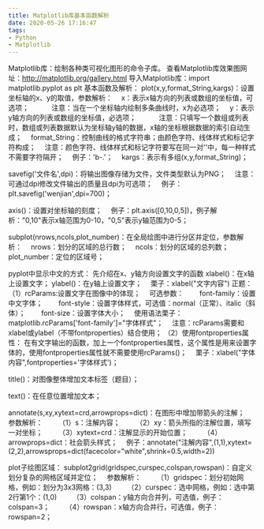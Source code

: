 ```yaml
---
title: Matplotlib库基本函数解析
date: 2020-05-26 17:16:47
tags:
- Python
- Matplotlib
---
```

Matplotlib库：绘制各种类可视化图形的命令子库。
查看Matplotlib库效果图网址：http://matplotlib.org/gallery.html
导入Matplotlib库：import matplotlib.pyplot as plt
基本函数及解析：
plot(x,y,format_String,kargs)：设置坐标轴的x、y的取值，参数解析：
&#8195;x：表示x轴方向的列表或数组的坐标值，可选项；
&#8195;&#8195;&#8195;注意：当在一个坐标轴内绘制多条曲线时，x为必选项；
&#8195;y：表示y轴方向的列表或数组的坐标值，必选项；
&#8195;&#8195;&#8195;注意：只填写一个数组或列表时，数组或列表数据默认为坐标轴y轴的数据，x轴的坐标根据数据的索引自动生成；
&#8195;format_String：控制曲线的格式字符串；由颜色字符、线体样式和标记字符构成；
&#8195;注意：颜色字符、线体样式和标记字符要写在同一对''中，每一种样式不需要字符隔开；
&#8195;例子：'b-.'；
&#8195;kargs：表示有多组(x,y,format_String)；

savefig('文件名',dpi)：将输出图像存储为文件，文件类型默认为PNG；
&#8195;注意：可通过dpi修改文件输出的质量且dpi为可选项；
&#8195;例子：plt.savefig('wenjian',dpi=700)；

axis()：设置对坐标轴的刻度；
&#8195;例子：plt.axis([0,10,0,5])，例子解析："0,10"表示x轴范围为0-10，"0,5"表示y轴范围为0-5；

subplot(nrows,ncols,plot_number)：在全局绘图中进行分区并定位，参数解析：
&#8195;nrows：划分的区域的总行数；
&#8195;ncols：划分的区域的总列数；
&#8195;plot_number：定位的区域号；

pyplot中显示中文的方式：
先介绍在x、y轴方向设置文字的函数
xlabel()：在x轴上设置文字；
ylabel()：在y轴上设置文字；
&#8195;栗子：xlabel("文字内容")
正题：
（1）rcParams:设置文字在图像中的体现；
&#8195;可选参数：
&#8195;&#8195;font-family：设置中文字体；
&#8195;&#8195;font-style：设置字体样式，可选值：normal（正常）、italic（斜体）；
&#8195;&#8195;font-size：设置字体大小；
&#8195;使用语法栗子：matplotlib.rcParams['font-family']="字体样式"；
&#8195;注意：rcParams需要和xlabel或ylabel（不带fontproperties）结合使用；
（2）使用fontproperties属性：
在有文字输出的函数，加上一个fontproperties属性，这个属性是用来设置字体的，使用fontproperties属性就不需要使用rcParams()；
&#8195;栗子：xlabel("字体内容",fontproperties='字体样式')；

title()：对图像整体增加文本标签（题目）；

text()：在任意位置增加文本；

annotate(s,xy,xytext=crd,arrowprops=dict)：在图形中增加带箭头的注解；
&#8195;参数解析：
&#8195;&#8195;（1）s：注解内容；
&#8195;&#8195;（2）xy：箭头所指的注解位置，填写一对坐标；
&#8195;&#8195;（3）xytext=crd：注解显示的开始位置；
&#8195;&#8195;（4）arrowprops=dict：社会箭头样式；
&#8195;例子：annotate("注解内容",(1,1),xytext=(2,2),arrowsprops=dict(facecolor="white",shrink=0.5,width=2))

plot子绘图区域：
subplot2grid(gridspec,curspec,colspan,rowspan)：自定义划分复杂的网格区域并定位；
&#8195;参数解析：
&#8195;&#8195;（1）gridspec：划分初始网格，例如：划分为3x3网格：(3,3)
&#8195;&#8195;（2）curspec：选中网格，例如：选中第2行第1个：(1,0)
&#8195;&#8195;（3）colspan：y轴方向合并列，可选值，例子：colspan=3；
&#8195;&#8195;（4）rowspan：x轴方向合并行，可选值，例子：rowspan=2；
